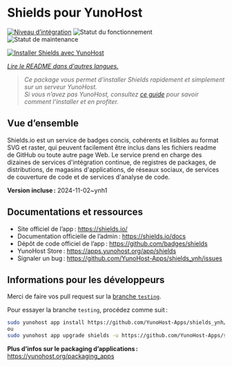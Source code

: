 <!--
Nota bene : ce README est automatiquement généré par <https://github.com/YunoHost/apps/tree/master/tools/readme_generator>
Il NE doit PAS être modifié à la main.
-->

# Shields pour YunoHost

[![Niveau d’intégration](https://dash.yunohost.org/integration/shields.svg)](https://ci-apps.yunohost.org/ci/apps/shields/) ![Statut du fonctionnement](https://ci-apps.yunohost.org/ci/badges/shields.status.svg) ![Statut de maintenance](https://ci-apps.yunohost.org/ci/badges/shields.maintain.svg)

[![Installer Shields avec YunoHost](https://install-app.yunohost.org/install-with-yunohost.svg)](https://install-app.yunohost.org/?app=shields)

*[Lire le README dans d'autres langues.](./ALL_README.md)*

> *Ce package vous permet d’installer Shields rapidement et simplement sur un serveur YunoHost.*  
> *Si vous n’avez pas YunoHost, consultez [ce guide](https://yunohost.org/install) pour savoir comment l’installer et en profiter.*

## Vue d’ensemble

Shields.io est un service de badges concis, cohérents et lisibles au format SVG et raster, qui peuvent facilement être inclus dans les fichiers readme de GitHub ou toute autre page Web. Le service prend en charge des dizaines de services d'intégration continue, de registres de packages, de distributions, de magasins d'applications, de réseaux sociaux, de services de couverture de code et de services d'analyse de code.

**Version incluse :** 2024-11-02~ynh1
## Documentations et ressources

- Site officiel de l’app : <https://shields.io/>
- Documentation officielle de l’admin : <https://shields.io/docs>
- Dépôt de code officiel de l’app : <https://github.com/badges/shields>
- YunoHost Store : <https://apps.yunohost.org/app/shields>
- Signaler un bug : <https://github.com/YunoHost-Apps/shields_ynh/issues>

## Informations pour les développeurs

Merci de faire vos pull request sur la [branche `testing`](https://github.com/YunoHost-Apps/shields_ynh/tree/testing).

Pour essayer la branche `testing`, procédez comme suit :

```bash
sudo yunohost app install https://github.com/YunoHost-Apps/shields_ynh/tree/testing --debug
ou
sudo yunohost app upgrade shields -u https://github.com/YunoHost-Apps/shields_ynh/tree/testing --debug
```

**Plus d’infos sur le packaging d’applications :** <https://yunohost.org/packaging_apps>
